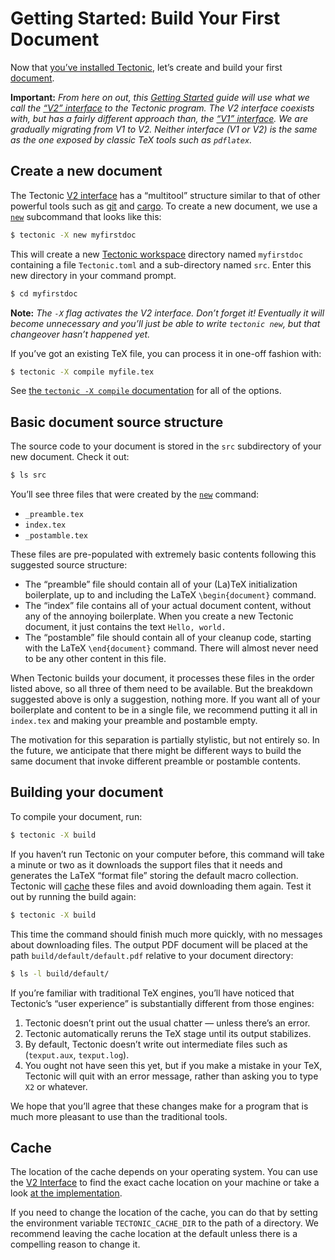 # Getting Started: Build Your First Document

Now that [you’ve installed Tectonic][install], let’s create and build your first
[document].

[install]: ./install.md
[document]: ../ref/documents.md

**Important:** *From here on out, this [Getting Started][gs-index] guide will
use what we call the [“V2” interface][v2cli] to the Tectonic program. The V2
interface coexists with, but has a fairly different approach than, the [“V1”
interface][v1cli]. We are gradually migrating from V1 to V2. Neither interface
(V1 or V2) is the same as the one exposed by classic TeX tools such as
`pdflatex`.*

[gs-index]: ./index.md
[v2cli]: ../ref/v2cli.md
[v1cli]: ../ref/v1cli.md


## Create a new document

The Tectonic [V2 interface][v2cli] has a “multitool” structure similar to that
of other powerful tools such as [git] and [cargo]. To create a new document, we
use a [`new`][cli-new] subcommand that looks like this:

```sh
$ tectonic -X new myfirstdoc
```

[git]: https://git-scm.com/
[cargo]: https://doc.rust-lang.org/cargo/
[cli-new]: ../v2cli/new.md

This will create a new [Tectonic workspace][workspace] directory named
`myfirstdoc` containing a file `Tectonic.toml` and a sub-directory named `src`.
Enter this new directory in your command prompt.

[workspace]: ../ref/workspaces.md

```sh
$ cd myfirstdoc
```

**Note:** *The `-X` flag activates the V2 interface. Don’t forget it! Eventually
it will become unnecessary and you’ll just be able to write `tectonic new`, but
that changeover hasn’t happened yet.*

If you’ve got an existing TeX file, you can process it in one-off fashion with:

```sh
$ tectonic -X compile myfile.tex
```

See [the `tectonic -X compile` documentation][cli-compile] for all of the options.

[cli-compile]: ../v2cli/compile.md


## Basic document source structure

The source code to your document is stored in the `src` subdirectory of your new
document. Check it out:

```sh
$ ls src
```

You’ll see three files that were created by the [`new`][cli-new] command:

- `_preamble.tex`
- `index.tex`
- `_postamble.tex`

These files are pre-populated with extremely basic contents following this
suggested source structure:

- The “preamble” file should contain all of your (La)TeX initialization
  boilerplate, up to and including the LaTeX `\begin{document}` command.
- The “index” file contains all of your actual document content, without any of
  the annoying boilerplate. When you create a new Tectonic document, it just
  contains the text `Hello, world.`
- The “postamble” file should contain all of your cleanup code, starting with
  the LaTeX `\end{document}` command. There will almost never need to be any
  other content in this file.

When Tectonic builds your document, it processes these files in the order listed
above, so all three of them need to be available. But the breakdown suggested
above is only a suggestion, nothing more. If you want all of your boilerplate
and content to be in a single file, we recommend putting it all in `index.tex`
and making your preamble and postamble empty.

The motivation for this separation is partially stylistic, but not entirely so.
In the future, we anticipate that there might be different ways to build the
same document that invoke different preamble or postamble contents.


## Building your document

To compile your document, run:

```sh
$ tectonic -X build
```

If you haven’t run Tectonic on your computer before, this command will take a
minute or two as it downloads the support files that it needs and generates the
LaTeX “format file” storing the default macro collection. Tectonic will [cache](#cache)
these files and avoid downloading them again. Test it out by running the build
again:

```sh
$ tectonic -X build
```

This time the command should finish much more quickly, with no messages about
downloading files. The output PDF document will be placed at the path
`build/default/default.pdf` relative to your document directory:

```sh
$ ls -l build/default/
```

If you’re familiar with traditional TeX engines, you’ll have noticed that
Tectonic’s “user experience” is substantially different from those engines:

1. Tectonic doesn’t print out the usual chatter — unless there’s an error.
2. Tectonic automatically reruns the TeX stage until its output stabilizes.
3. By default, Tectonic doesn’t write out intermediate files such as
   (`texput.aux`, `texput.log`).
4. You ought not have seen this yet, but if you make a mistake in your TeX,
   Tectonic will quit with an error message, rather than asking you to type `X2`
   or whatever.

We hope that you’ll agree that these changes make for a program that is much
more pleasant to use than the traditional tools.


## Cache

The location of the cache depends on your operating system. You can use the
[V2 Interface][v2cli-ref] to find the exact cache location on your machine
or take a look [at the implementation][user-cache-impl].

If you need to change the location of the cache, you can do that by setting
the environment variable `TECTONIC_CACHE_DIR` to the path of a directory.
We recommend leaving the cache location at the default unless there is a
compelling reason to change it.

[v2cli-ref]: ../ref/v2cli.md
[user-cache-impl]: https://docs.rs/tectonic_io_base/latest/tectonic_io_base/app_dirs/fn.ensure_user_cache_dir.html
